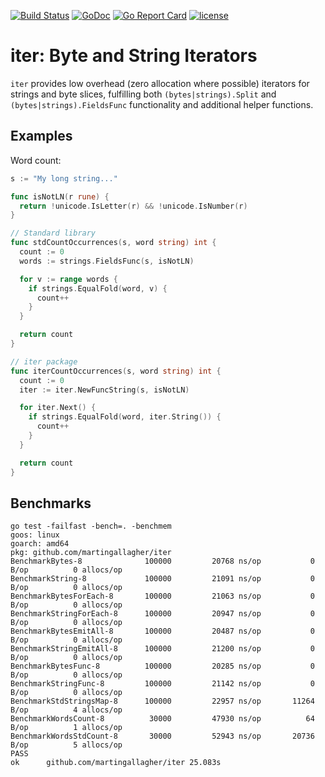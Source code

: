 [![Build Status](https://travis-ci.org/martingallagher/iter.svg)](https://travis-ci.org/martingallagher/iter) [![GoDoc](https://godoc.org/github.com/martingallagher/iter?status.svg)](https://godoc.org/github.com/martingallagher/iter) [![Go Report Card](https://goreportcard.com/badge/github.com/martingallagher/iter)](https://goreportcard.com/report/github.com/martingallagher/iter) [![license](https://img.shields.io/github/license/martingallagher/iter.svg)](https://github.com/martingallagher/iter/blob/master/LICENSE)

# iter: Byte and String Iterators

`iter` provides low overhead (zero allocation where possible) iterators for strings and byte slices, fulfilling both `(bytes|strings).Split` and `(bytes|strings).FieldsFunc` functionality and additional helper functions.

## Examples

Word count:

```go
s := "My long string..."

func isNotLN(r rune) {
  return !unicode.IsLetter(r) && !unicode.IsNumber(r)
}

// Standard library
func stdCountOccurrences(s, word string) int {
  count := 0
  words := strings.FieldsFunc(s, isNotLN)

  for v := range words {
    if strings.EqualFold(word, v) {
      count++
    }
  }

  return count
}

// iter package
func iterCountOccurrences(s, word string) int {
  count := 0
  iter := iter.NewFuncString(s, isNotLN)

  for iter.Next() {
    if strings.EqualFold(word, iter.String()) {
      count++
    }
  }

  return count
}
```

## Benchmarks

    go test -failfast -bench=. -benchmem
    goos: linux
    goarch: amd64
    pkg: github.com/martingallagher/iter
    BenchmarkBytes-8           	  100000	     20768 ns/op	       0 B/op	       0 allocs/op
    BenchmarkString-8          	  100000	     21091 ns/op	       0 B/op	       0 allocs/op
    BenchmarkBytesForEach-8    	  100000	     21063 ns/op	       0 B/op	       0 allocs/op
    BenchmarkStringForEach-8   	  100000	     20947 ns/op	       0 B/op	       0 allocs/op
    BenchmarkBytesEmitAll-8    	  100000	     20487 ns/op	       0 B/op	       0 allocs/op
    BenchmarkStringEmitAll-8   	  100000	     21200 ns/op	       0 B/op	       0 allocs/op
    BenchmarkBytesFunc-8       	  100000	     20285 ns/op	       0 B/op	       0 allocs/op
    BenchmarkStringFunc-8      	  100000	     21142 ns/op	       0 B/op	       0 allocs/op
    BenchmarkStdStringsMap-8   	  100000	     22957 ns/op	   11264 B/op	       4 allocs/op
    BenchmarkWordsCount-8      	   30000	     47930 ns/op	      64 B/op	       1 allocs/op
    BenchmarkWordsStdCount-8   	   30000	     52943 ns/op	   20736 B/op	       5 allocs/op
    PASS
    ok  	github.com/martingallagher/iter	25.083s
